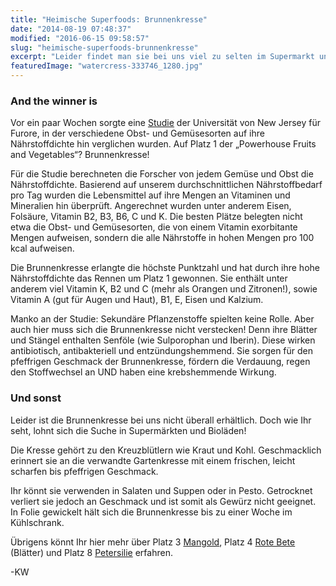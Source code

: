 ```yaml
---
title: "Heimische Superfoods: Brunnenkresse"
date: "2014-08-19 07:48:37"
modified: "2016-06-15 09:58:57"
slug: "heimische-superfoods-brunnenkresse"
excerpt: "Leider findet man sie bei uns viel zu selten im Supermarkt und auf unseren Tellern: die Brunnenkresse. Ein Superfood, das mit seiner Fülle an Vitaminen und Mineralien Platz 1 der nährstoffreichsten Obst- und Gemüsesorten belegt! "
featuredImage: "watercress-333746_1280.jpg"
---
```


### And the winner is

Vor ein paar Wochen sorgte eine [Studie](http://www.cdc.gov/pcd/issues/2014/13_0390.htm) der Universität von New Jersey für Furore, in der verschiedene Obst- und Gemüsesorten auf ihre Nährstoffdichte hin verglichen wurden. Auf Platz 1 der „Powerhouse Fruits and Vegetables“? Brunnenkresse!

Für die Studie berechneten die Forscher von jedem Gemüse und Obst die Nährstoffdichte. Basierend auf unserem durchschnittlichen Nährstoffbedarf pro Tag wurden die Lebensmittel auf ihre Mengen an Vitaminen und Mineralien hin überprüft. Angerechnet wurden unter anderem Eisen, Folsäure, Vitamin B2, B3, B6, C und K. Die besten Plätze belegten nicht etwa die Obst- und Gemüsesorten, die von einem Vitamin exorbitante Mengen aufweisen, sondern die alle Nährstoffe in hohen Mengen pro 100 kcal aufweisen.

Die Brunnenkresse erlangte die höchste Punktzahl und hat durch ihre hohe Nährstoffdichte das Rennen um Platz 1 gewonnen. Sie enthält unter anderem viel Vitamin K, B2 und C (mehr als Orangen und Zitronen!), sowie Vitamin A (gut für Augen und Haut), B1, E, Eisen und Kalzium.

Manko an der Studie: Sekundäre Pflanzenstoffe spielten keine Rolle. Aber auch hier muss sich die Brunnenkresse nicht verstecken! Denn ihre Blätter und Stängel enthalten Senföle (wie Sulporophan und Iberin). Diese wirken antibiotisch, antibakteriell und entzündungshemmend. Sie sorgen für den pfeffrigen Geschmack der Brunnenkresse, fördern die Verdauung, regen den Stoffwechsel an UND haben eine krebshemmende Wirkung.

### Und sonst

Leider ist die Brunnenkresse bei uns nicht überall erhältlich. Doch wie Ihr seht, lohnt sich die Suche in Supermärkten und Bioläden!

Die Kresse gehört zu den Kreuzblütlern wie Kraut und Kohl. Geschmacklich erinnert sie an die verwandte Gartenkresse mit einem frischen, leicht scharfen bis pfeffrigen Geschmack.

Ihr könnt sie verwenden in Salaten und Suppen oder in Pesto. Getrocknet verliert sie jedoch an Geschmack und ist somit als Gewürz nicht geeignet. In Folie gewickelt hält sich die Brunnenkresse bis zu einer Woche im Kühlschrank.

Übrigens könnt Ihr hier mehr über Platz 3 [Mangold](https://www.veganblatt.com/heimische-superfoods-mangold), Platz 4 [Rote Bete](https://www.veganblatt.com/rote-bete) (Blätter) und Platz 8 [Petersilie](https://www.veganblatt.com/heimische-superfoods-petersilie) erfahren.

\-KW
